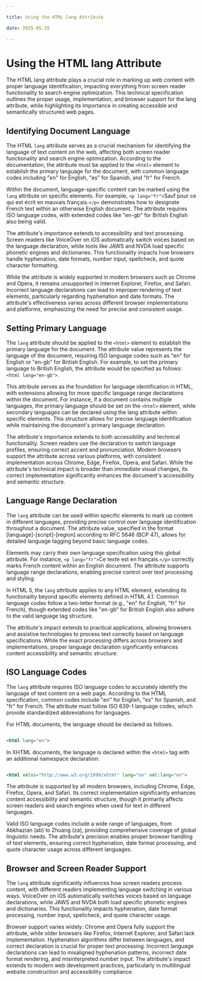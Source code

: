 ```yaml
---

title: Using the HTML lang Attribute

date: 2025-05-29

---
```



# Using the HTML lang Attribute

The HTML lang attribute plays a crucial role in marking up web content with proper language identification, impacting everything from screen reader functionality to search engine optimization. This technical specification outlines the proper usage, implementation, and browser support for the lang attribute, while highlighting its importance in creating accessible and semantically structured web pages.


## Identifying Document Language

The HTML `lang` attribute serves as a crucial mechanism for identifying the language of text content on the web, affecting both screen reader functionality and search engine optimization. According to the documentation, the attribute must be applied to the `<html>` element to establish the primary language for the document, with common language codes including "en" for English, "es" for Spanish, and "fr" for French.

Within the document, language-specific content can be marked using the `lang` attribute on specific elements. For example, `<p lang="fr">`Sauf pour ce qui est écrit en mauvais français.`</p>` demonstrates how to designate French text within an otherwise English document. The attribute requires ISO language codes, with extended codes like "en-gb" for British English also being valid.

The attribute's importance extends to accessibility and text processing. Screen readers like VoiceOver on iOS automatically switch voices based on the language declaration, while tools like JAWS and NVDA load specific phonetic engines and dictionaries. This functionality impacts how browsers handle hyphenation, date formats, number input, spellcheck, and quote character formatting.

While the attribute is widely supported in modern browsers such as Chrome and Opera, it remains unsupported in Internet Explorer, Firefox, and Safari. Incorrect language declarations can lead to improper rendering of text elements, particularly regarding hyphenation and date formats. The attribute's effectiveness varies across different browser implementations and platforms, emphasizing the need for precise and consistent usage.


## Setting Primary Language

The `lang` attribute should be applied to the `<html>` element to establish the primary language for the document. The attribute value represents the language of the document, requiring ISO language codes such as "en" for English or "en-gb" for British English. For example, to set the primary language to British English, the attribute would be specified as follows: `<html lang="en-gb">`.

This attribute serves as the foundation for language identification in HTML, with extensions allowing for more specific language range declarations within the document. For instance, if a document contains multiple languages, the primary language should be set on the `<html>` element, while secondary languages can be declared using the lang attribute within specific elements. This structure allows for precise language identification while maintaining the document's primary language declaration.

The attribute's importance extends to both accessibility and technical functionality. Screen readers use the declaration to switch language profiles, ensuring correct accent and pronunciation. Modern browsers support the attribute across various platforms, with consistent implementation across Chrome, Edge, Firefox, Opera, and Safari. While the attribute's technical impact is broader than immediate visual changes, its correct implementation significantly enhances the document's accessibility and semantic structure.


## Language Range Declaration

The `lang` attribute can be used within specific elements to mark up content in different languages, providing precise control over language identification throughout a document. The attribute value, specified in the format [language]-[script]-[region] according to RFC 5646 (BCP 47), allows for detailed language tagging beyond basic language codes.

Elements may carry their own language specification using this global attribute. For instance, `<p lang="fr">`Ce texte est en français.`</p>` correctly marks French content within an English document. The attribute supports language range declarations, enabling precise control over text processing and styling.

In HTML 5, the `lang` attribute applies to any HTML element, extending its functionality beyond specific elements defined in HTML 4.1. Common language codes follow a two-letter format (e.g., "en" for English, "fr" for French), though extended codes like "en-gb" for British English also adhere to the valid language tag structure.

The attribute's impact extends to practical applications, allowing browsers and assistive technologies to process text correctly based on language specifications. While the exact processing differs across browsers and implementations, proper language declaration significantly enhances content accessibility and semantic structure.


## ISO Language Codes

The `lang` attribute requires ISO language codes to accurately identify the language of text content on a web page. According to the HTML specification, common codes include "en" for English, "es" for Spanish, and "fr" for French. The attribute must follow ISO 639-1 language codes, which provide standardized abbreviations for languages.

For HTML documents, the language should be declared as follows:

```html

<html lang="en">

```

In XHTML documents, the language is declared within the `<html>` tag with an additional namespace declaration:

```html

<html xmlns="http://www.w3.org/1999/xhtml" lang="en" xml:lang="en">

```

The attribute is supported by all modern browsers, including Chrome, Edge, Firefox, Opera, and Safari. Its correct implementation significantly enhances content accessibility and semantic structure, though it primarily affects screen readers and search engines when used for text in different languages.

Valid ISO language codes include a wide range of languages, from Abkhazian (ab) to Zhuang (za), providing comprehensive coverage of global linguistic needs. The attribute's precision enables proper browser handling of text elements, ensuring correct hyphenation, date format processing, and quote character usage across different languages.


## Browser and Screen Reader Support

The `lang` attribute significantly influences how screen readers process content, with different readers implementing language switching in various ways. VoiceOver on iOS automatically switches voices based on language declarations, while JAWS and NVDA both load specific phonetic engines and dictionaries. This functionality impacts hyphenation, date format processing, number input, spellcheck, and quote character usage.

Browser support varies widely: Chrome and Opera fully support the attribute, while older browsers like Firefox, Internet Explorer, and Safari lack implementation. Hyphenation algorithms differ between languages, and correct declaration is crucial for proper text processing. Incorrect language declarations can lead to misaligned hyphenation patterns, incorrect date format rendering, and misinterpreted number input. The attribute's impact extends to modern web development practices, particularly in multilingual website construction and accessibility compliance.

